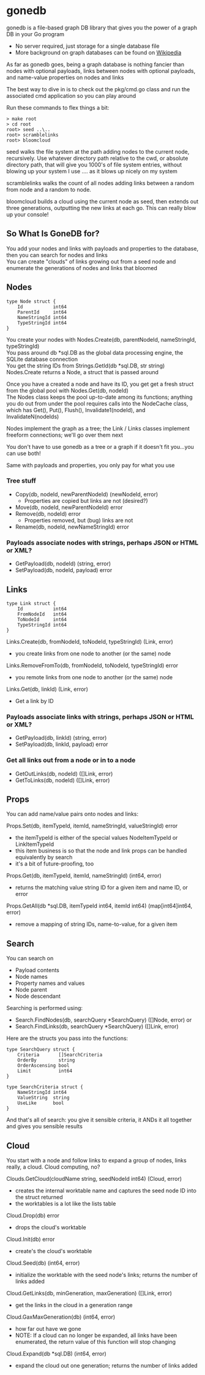 # gonedb
gonedb is a file-based graph DB library that gives you the power of a graph DB in your Go program
- No server required, just storage for a single database file
- More background on graph databases can be found on [Wikipedia](https://en.wikipedia.org/wiki/Graph_database)

As far as gonedb goes, being a graph database is nothing fancier than nodes with optional payloads, links between nodes with optional payloads, and name-value properties on nodes and links

The best way to dive in is to check out the pkg/cmd.go class and run the associated cmd application so you can play around

Run these commands to flex things a bit:

    > make root
    > cd root
    root> seed ..\..
    root> scramblelinks
    root> bloomcloud

seed walks the file system at the path adding nodes to the current node, recursively.
Use whatever directory path relative to the cwd, or absolute directory path, that will give you 1000's of file system entries, without blowing up your system
I use ..\.. as it blows up nicely on my system

scramblelinks walks the count of all nodes adding links between a random from node and a random to node.

bloomcloud builds a cloud using the current node as seed, then extends out three generations, outputting the new links at each go.  This can really blow up your console!

## So What Is GoneDB for?
You add your nodes and links with payloads and properties to the database, then you can search for nodes and links\
You can create "clouds" of links growing out from a seed node and enumerate the generations of nodes and links that bloomed

## Nodes
    type Node struct {
        Id           int64
        ParentId     int64
        NameStringId int64
        TypeStringId int64
    }

You create your nodes with Nodes.Create(db, parentNodeId, nameStringId, typeStringId)\
You pass around db *sql.DB as the global data processing engine, the SQLite database connection\
You get the string IDs from Strings.GetId(db *sql.DB, str string)\
Nodes.Create returns a Node, a struct that is passed around

Once you have a created a node and have its ID, you get get a fresh struct from the global pool with Nodes.Get(db, nodeId)\
The Nodes class keeps the pool up-to-date among its functions; anything you do out from under the pool requires calls into the NodeCache class,\
which has Get(), Put(), Flush(), Invalidate1(nodeId), and InvalidateN(nodeIds)

Nodes implement the graph as a tree; the Link / Links classes implement freeform connections; we'll go over them next 

You don't have to use gonedb as a tree or a graph if it doesn't fit you...you can use both!  

Same with payloads and properties, you only pay for what you use

### Tree stuff
- Copy(db, nodeId, newParentNodeId) (newNodeId, error)
    * Properties are copied but links are not (desired?)
- Move(db, nodeId, newParentNodeId) error
- Remove(db, nodeId) error
    * Properties removed, but (bug) links are not
- Rename(db, nodeId, newNameStringId) error

### Payloads associate nodes with strings, perhaps JSON or HTML or XML?
- GetPayload(db, nodeId) (string, error)
- SetPayload(db, nodeId, payload) error

## Links
    type Link struct {
        Id           int64
        FromNodeId   int64
        ToNodeId     int64
        TypeStringId int64
    }

Links.Create(db, fromNodeId, toNodeId, typeStringId) (Link, error)
 - you create links from one node to another (or the same) node

Links.RemoveFromTo(db, fromNodeId, toNodeId, typeStringId) error
- you remote links from one node to another (or the same) node

Links.Get(db, linkId) (Link, error)
- Get a link by ID

### Payloads associate links with strings, perhaps JSON or HTML or XML?
- GetPayload(db, linkId) (string, error)
- SetPayload(db, linkId, payload) error

### Get all links out from a node or in to a node
- GetOutLinks(db, nodeId) ([]Link, error)
- GetToLinks(db, nodeId) ([]Link, error)

## Props
You can add name/value pairs onto nodes and links:

Props.Set(db, itemTypeId, itemId, nameStringId, valueStringId) error
- the itemTypeId is either of the special values NodeItemTypeId or LinkItemTypeId
- this item business is so that the node and link props can be handled equivalently by search
- it's a bit of future-proofing, too

Props.Get(db, itemTypeId, itemId, nameStringId) (int64, error)
- returns the matching value string ID for a given item and name ID, or error

Props.GetAll(db *sql.DB, itemTypeId int64, itemId int64) (map[int64]int64, error)
- remove a mapping of string IDs, name-to-value, for a given item

## Search
You can search on
- Payload contents
- Node names
- Property names and values
- Node parent
- Node descendant

Searching is performed using:
- Search.FindNodes(db, searchQuery *SearchQuery) ([]Node, error)
or
- Search.FindLinks(db, searchQuery *SearchQuery) ([]Link, error)

Here are the structs you pass into the functions:

    type SearchQuery struct {
        Criteria       []SearchCriteria
        OrderBy        string
        OrderAscensing bool
        Limit          int64
    }

    type SearchCriteria struct {
        NameStringId int64
        ValueString  string
        UseLike      bool
    }

And that's all of search: you give it sensible criteria, it ANDs it all together and gives you sensible results

## Cloud
You start with a node and follow links to expand a group of nodes, links really, a cloud.  Cloud computing, no?

Clouds.GetCloud(cloudName string, seedNodeId int64) (Cloud, error)
- creates the internal worktable name and captures the seed node ID into the struct returned
- the worktables is a lot like the lists table

Cloud.Drop(db) error
- drops the cloud's worktable

Cloud.Init(db) error
- create's the cloud's worktable

Cloud.Seed(db) (int64, error)
- initialize the worktable with the seed node's links; returns the number of links added

Cloud.GetLinks(db, minGeneration, maxGeneration) ([]Link, error)
- get the links in the cloud in a generation range

Cloud.GaxMaxGeneration(db) (int64, error)
- how far out have we gone
- NOTE: If a cloud can no longer be expanded, all links have been enumerated, the return value of this function will stop changing

Cloud.Expand(db *sql.DB) (int64, error)
- expand the cloud out one generation; returns the number of links added
